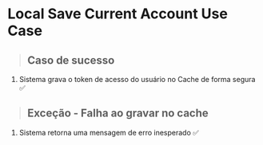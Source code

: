 
# Local Save Current Account Use Case

> ## Caso de sucesso
1. Sistema grava o token de acesso do usuário no Cache de forma segura ✅

> ## Exceção - Falha ao gravar no cache
1. Sistema retorna uma mensagem de erro inesperado ✅